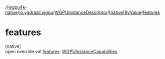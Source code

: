 //[wgpu4k-native](../../../../index.md)/[io.ygdrasil.wgpu](../../index.md)/[WGPUInstanceDescriptor](../index.md)/[[native]ByValue](index.md)/[features](features.md)

# features

[native]\
open override val [features](features.md): [WGPUInstanceCapabilities](../../-w-g-p-u-instance-capabilities/index.md)